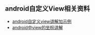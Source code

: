 ## android自定义View相关资料
+ [android自定义view讲解加示例](http://www.jianshu.com/p/e9de56679315)
+ [android中view的坐标讲解](http://www.jianshu.com/p/159bc5478faf)
